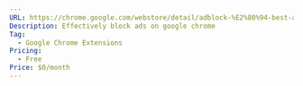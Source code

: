 ```yaml
---
URL: https://chrome.google.com/webstore/detail/adblock-%E2%80%94-best-ad-blocker/gighmmpiobklfepjocnamgkkbiglidom?hl=de
Description: Effectively block ads on google chrome
Tag:
  - Google Chrome Extensions
Pricing:
  - Free
Price: $0/month
---
```

